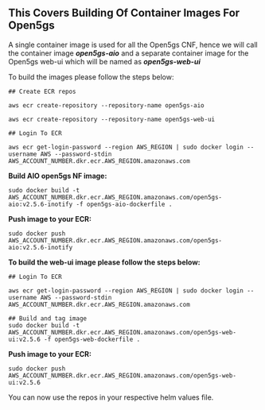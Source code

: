 ## This Covers Building Of Container Images For Open5gs

A single container image is used for all the Open5gs CNF, hence we will call the container image ***open5gs-aio*** and a separate container image for the Open5gs web-ui which will be named as ***open5gs-web-ui***

To build the images please follow the steps below:

```
## Create ECR repos

aws ecr create-repository --repository-name open5gs-aio

aws ecr create-repository --repository-name open5gs-web-ui

## Login To ECR

aws ecr get-login-password --region AWS_REGION | sudo docker login --username AWS --password-stdin AWS_ACCOUNT_NUMBER.dkr.ecr.AWS_REGION.amazonaws.com
```

**Build AIO  open5gs NF image:**

```
sudo docker build -t AWS_ACCOUNT_NUMBER.dkr.ecr.AWS_REGION.amazonaws.com/open5gs-aio:v2.5.6-inotify -f open5gs-aio-dockerfile .
```

**Push image to your ECR:**

```
sudo docker push AWS_ACCOUNT_NUMBER.dkr.ecr.AWS_REGION.amazonaws.com/open5gs-aio:v2.5.6-inotify
```

**To build the web-ui image please follow the steps below:**

```
## Login To ECR

aws ecr get-login-password --region AWS_REGION | sudo docker login --username AWS --password-stdin AWS_ACCOUNT_NUMBER.dkr.ecr.AWS_REGION.amazonaws.com

## Build and tag image
sudo docker build -t AWS_ACCOUNT_NUMBER.dkr.ecr.AWS_REGION.amazonaws.com/open5gs-web-ui:v2.5.6 -f open5gs-web-dockerfile .
```

**Push image to your ECR:**

```
sudo docker push AWS_ACCOUNT_NUMBER.dkr.ecr.AWS_REGION.amazonaws.com/open5gs-web-ui:v2.5.6
```

You can now use the repos in your respective helm values file.